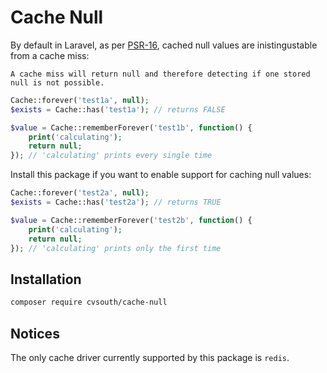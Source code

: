 # Cache Null

By default in Laravel, as per [PSR-16](https://www.php-fig.org/psr/psr-16/#14-data), cached null values are inistingustable from a cache miss:

```
A cache miss will return null and therefore detecting if one stored null is not possible.
```

```php
Cache::forever('test1a', null);
$exists = Cache::has('test1a'); // returns FALSE

$value = Cache::rememberForever('test1b', function() {
    print('calculating');
    return null;
}); // 'calculating' prints every single time
```

Install this package if you want to enable support for caching null values:

```php
Cache::forever('test2a', null);
$exists = Cache::has('test2a'); // returns TRUE

$value = Cache::rememberForever('test2b', function() {
    print('calculating');
    return null;
}); // 'calculating' prints only the first time
```

## Installation

```bash
composer require cvsouth/cache-null
```

## Notices

The only cache driver currently supported by this package is `redis`.
